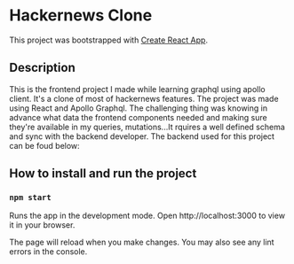 # Hackernews Clone

This project was bootstrapped with [Create React App](https://github.com/facebook/create-react-app).

## Description

This is the frontend project I made while learning graphql using apollo client. It's a clone of most of hackernews features. The project was made using React and Apollo Graphql.
The challenging thing was knowing in advance what data the frontend components needed and making sure they're available in my queries, mutations...It rquires a well defined schema and sync with the backend developer.
The backend used for this project can be foud below:

## How to install and run the project

### `npm start`

Runs the app in the development mode.
Open http://localhost:3000 to view it in your browser.

The page will reload when you make changes.
You may also see any lint errors in the console.
